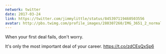 ```yaml
---
network: twitter
date: 2017-03-24
link: https://twitter.com/jimmylittle/status/845397119460503556
avatar: http://pbs.twimg.com/profile_images/280307260/IMG_3651_2_normal.jpg
---
```


When your first deal fails, don't worry.

It's only the most important deal of your career. https://t.co/zdCEsQxSp6
